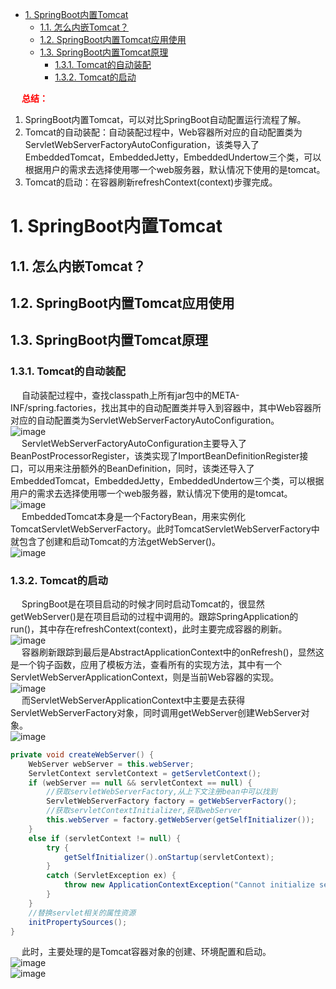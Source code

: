 

<!-- TOC -->

- [1. SpringBoot内置Tomcat](#1-springboot内置tomcat)
    - [1.1. 怎么内嵌Tomcat？](#11-怎么内嵌tomcat)
    - [1.2. SpringBoot内置Tomcat应用使用](#12-springboot内置tomcat应用使用)
    - [1.3. SpringBoot内置Tomcat原理](#13-springboot内置tomcat原理)
        - [1.3.1. Tomcat的自动装配](#131-tomcat的自动装配)
        - [1.3.2. Tomcat的启动](#132-tomcat的启动)

<!-- /TOC -->

&emsp; **<font color = "red">总结：</font>**  
1. SpringBoot内置Tomcat，可以对比SpringBoot自动配置运行流程了解。  
2. Tomcat的自动装配：自动装配过程中，Web容器所对应的自动配置类为ServletWebServerFactoryAutoConfiguration，该类导入了EmbeddedTomcat，EmbeddedJetty，EmbeddedUndertow三个类，可以根据用户的需求去选择使用哪一个web服务器，默认情况下使用的是tomcat。  
3. Tomcat的启动：在容器刷新refreshContext(context)步骤完成。  

# 1. SpringBoot内置Tomcat
<!--
SpringBoot内嵌Tomcat的实现原理解析
https://blog.csdn.net/lveex/article/details/108942707?utm_medium=distribute.pc_relevant.none-task-blog-BlogCommendFromMachineLearnPai2-1.control&depth_1-utm_source=distribute.pc_relevant.none-task-blog-BlogCommendFromMachineLearnPai2-1.control 
SpringBoot内置tomcat启动原理
https://www.cnblogs.com/sword-successful/p/11383723.html
-->

<!-- 
~~
Spring Boot 内嵌Tomcat启动原理
https://blog.csdn.net/weixin_42440154/article/details/104943010
-->

## 1.1. 怎么内嵌Tomcat？    
<!-- 
https://blog.csdn.net/the_one_and_only/article/details/105177506
-->

## 1.2. SpringBoot内置Tomcat应用使用  
<!-- 
https://www.cnblogs.com/sword-successful/p/11383723.html
-->

## 1.3. SpringBoot内置Tomcat原理  
### 1.3.1. Tomcat的自动装配  
&emsp; 自动装配过程中，查找classpath上所有jar包中的META-INF/spring.factories，找出其中的自动配置类并导入到容器中，其中Web容器所对应的自动配置类为ServletWebServerFactoryAutoConfiguration。  
![image](https://gitee.com/wt1814/pic-host/raw/master/images/microService/boot/boot-1.png)  
&emsp; ServletWebServerFactoryAutoConfiguration主要导入了BeanPostProcessorRegister，该类实现了ImportBeanDefinitionRegister接口，可以用来注册额外的BeanDefinition，同时，该类还导入了EmbeddedTomcat，EmbeddedJetty，EmbeddedUndertow三个类，可以根据用户的需求去选择使用哪一个web服务器，默认情况下使用的是tomcat。    
![image](https://gitee.com/wt1814/pic-host/raw/master/images/microService/boot/boot-2.png)  
&emsp; EmbeddedTomcat本身是一个FactoryBean，用来实例化TomcatServletWebServerFactory。此时TomcatServletWebServerFactory中就包含了创建和启动Tomcat的方法getWebServer()。  
![image](https://gitee.com/wt1814/pic-host/raw/master/images/microService/boot/boot-3.png)  

### 1.3.2. Tomcat的启动  
&emsp; SpringBoot是在项目启动的时候才同时启动Tomcat的，很显然getWebServer()是在项目启动的过程中调用的。跟踪SpringApplication的run()，其中存在refreshContext(context)，此时主要完成容器的刷新。  
![image](https://gitee.com/wt1814/pic-host/raw/master/images/microService/boot/boot-4.png)  
&emsp; 容器刷新跟踪到最后是AbstractApplicationContext中的onRefresh()，显然这是一个钩子函数，应用了模板方法，查看所有的实现方法，其中有一个ServletWebServerApplicationContext，则是当前Web容器的实现。  
![image](https://gitee.com/wt1814/pic-host/raw/master/images/microService/boot/boot-5.png)  
&emsp; 而ServletWebServerApplicationContext中主要是去获得ServletWebServerFactory对象，同时调用getWebServer创建WebServer对象。  
![image](https://gitee.com/wt1814/pic-host/raw/master/images/microService/boot/boot-6.png)  

```java
private void createWebServer() {
	WebServer webServer = this.webServer;
	ServletContext servletContext = getServletContext();
	if (webServer == null && servletContext == null) {
        //获取servletWebServerFactory,从上下文注册bean中可以找到
		ServletWebServerFactory factory = getWebServerFactory();
        //获取servletContextInitializer,获取webServer
		this.webServer = factory.getWebServer(getSelfInitializer());
	}
	else if (servletContext != null) {
		try {
			getSelfInitializer().onStartup(servletContext);
		}
		catch (ServletException ex) {
			throw new ApplicationContextException("Cannot initialize servlet context", ex);
		}
	}
    //替换servlet相关的属性资源
	initPropertySources();
}
```

&emsp; 此时，主要处理的是Tomcat容器对象的创建、环境配置和启动。  
![image](https://gitee.com/wt1814/pic-host/raw/master/images/microService/boot/boot-7.png)  
![image](https://gitee.com/wt1814/pic-host/raw/master/images/microService/boot/boot-8.png)  


<!-- 

1.3.3. 获取tomcat的bean的实例对象  
**ServletWebServerApplicationContext**  

```java
protected ServletWebServerFactory getWebServerFactory() {
    // Use bean names so that we don't consider the hierarchy
    String[] beanNames = getBeanFactory().getBeanNamesForType(ServletWebServerFactory.class);
    if (beanNames.length == 0) {
        throw new ApplicationContextException("Unable to start ServletWebServerApplicationContext due to missing "
                + "ServletWebServerFactory bean.");
    }
    if (beanNames.length > 1) {
        throw new ApplicationContextException("Unable to start ServletWebServerApplicationContext due to multiple "
                + "ServletWebServerFactory beans : " + StringUtils.arrayToCommaDelimitedString(beanNames));
    }
    return getBeanFactory().getBean(beanNames[0], ServletWebServerFactory.class);
}
```

```java
protected ServletWebServerFactory getWebServerFactory() {
    // Use bean names so that we don't consider the hierarchy
    String[] beanNames = getBeanFactory().getBeanNamesForType(ServletWebServerFactory.class);
    if (beanNames.length == 0) {
        throw new ApplicationContextException("Unable to start ServletWebServerApplicationContext due to missing "
                + "ServletWebServerFactory bean.");
    }
    if (beanNames.length > 1) {
        throw new ApplicationContextException("Unable to start ServletWebServerApplicationContext due to multiple "
                + "ServletWebServerFactory beans : " + StringUtils.arrayToCommaDelimitedString(beanNames));
    }
    return getBeanFactory().getBean(beanNames[0], ServletWebServerFactory.class);
}
```

**DefaultListableBeanFactoryf**

```java
/*
第一个参数type表示要查找的类型
第二个参数表示是否考虑非单例bean
第三个参数表示是否允许提早初始化
*/
@Override
public String[] getBeanNamesForType(@Nullable Class<?> type, boolean includeNonSingletons, boolean allowEagerInit) {
    //配置还未被冻结或者类型为null或者不允许早期初始化
    if (!isConfigurationFrozen() || type == null || !allowEagerInit) {
        return doGetBeanNamesForType(ResolvableType.forRawClass(type), includeNonSingletons, allowEagerInit);
    }
    //此处注意isConfigurationFrozen为false的时候表示beanDefinition可能还会发生更改和添加，所以不能进行缓存，如果允许非单例bean，那么从保存所有bean的集合中获取，否则从单例bean中获取
    Map<Class<?>, String[]> cache =
            (includeNonSingletons ? this.allBeanNamesByType : this.singletonBeanNamesByType);
    String[] resolvedBeanNames = cache.get(type);
    if (resolvedBeanNames != null) {
        return resolvedBeanNames;
    }
    //如果缓存中没有获取到，那么只能重新获取，获取到之后就存入缓存
    resolvedBeanNames = doGetBeanNamesForType(ResolvableType.forRawClass(type), includeNonSingletons, true);
    if (ClassUtils.isCacheSafe(type, getBeanClassLoader())) {
        cache.put(type, resolvedBeanNames);
    }
    return resolvedBeanNames;
}
```

```jva
private String[] doGetBeanNamesForType(ResolvableType type, boolean includeNonSingletons, boolean allowEagerInit) {
    List<String> result = new ArrayList<>();

    // Check all bean definitions.
    for (String beanName : this.beanDefinitionNames) {
        // Only consider bean as eligible if the bean name
        // is not defined as alias for some other bean.
        //如果时别名则跳过（当前集合会保存所有的主beanname，并且不会保存别名，别名由beanfactory中别名map维护）
        if (!isAlias(beanName)) {
            try {
                //获取合并的beandefinition，合并的beandefinition是指spring整合了父beandefinition的属性，将其beandefinition编程了rootBeanDefinition
                RootBeanDefinition mbd = getMergedLocalBeanDefinition(beanName);
                // Only check bean definition if it is complete.
                //抽象的beandefinition是不做考虑，抽象的就是拿来继承的，如果允许早期初始化，那么直接短路，进入方法体，如果不允许早期初始化，那么需要进一步判断，如果是不允许早期初始化的，并且beanClass已经被加载或者它是可以早期初始化的，那么如果当前bean是工厂bean，并且指定的bean又是工厂那么这个bean就必须被早期初始化，也就是说就不符合我们制定的allowEagerInit为false的情况，直接跳过

                if (!mbd.isAbstract() && (allowEagerInit ||
                        (mbd.hasBeanClass() || !mbd.isLazyInit() || isAllowEagerClassLoading()) &&
                                !requiresEagerInitForType(mbd.getFactoryBeanName()))) {
                    //如果当前bean是工厂bean
                    boolean isFactoryBean = isFactoryBean(beanName, mbd);
                    //如果允许早期初始化，那么基本上会调用最后的isTypeMatch方法，这个方法会导致工厂的实例化，但是当前不允许进行早期实例化在不允许早期实例化的情况下，如果当前bean是工厂bean，那么它只能在已经被创建的情况下调用isTypeMatch进行匹配判断否则只能宣告匹配失败，返回false
                    BeanDefinitionHolder dbd = mbd.getDecoratedDefinition();
                    boolean matchFound = false;
                    boolean allowFactoryBeanInit = allowEagerInit || containsSingleton(beanName);
                    boolean isNonLazyDecorated = dbd != null && !mbd.isLazyInit();
                    if (!isFactoryBean) {
                        if (includeNonSingletons || isSingleton(beanName, mbd, dbd)) {
                            matchFound = isTypeMatch(beanName, type, allowFactoryBeanInit);
                        }
                    }
                    else  {
                        //如果没有匹配到并且他是个工厂bean，那么加上&前缀，表示要获取factorybean类型的bean
                        if (includeNonSingletons || isNonLazyDecorated ||
                                (allowFactoryBeanInit && isSingleton(beanName, mbd, dbd))) {
                            matchFound = isTypeMatch(beanName, type, allowFactoryBeanInit);
                        }
                        if (!matchFound) {
                            // In case of FactoryBean, try to match FactoryBean instance itself next.
                            beanName = FACTORY_BEAN_PREFIX + beanName;
                            matchFound = isTypeMatch(beanName, type, allowFactoryBeanInit);
                        }
                    }
                    //找到便记录到result集合中，等待返回
                    if (matchFound) {
                        result.add(beanName);
                    }
                }
            }
            catch (CannotLoadBeanClassException | BeanDefinitionStoreException ex) {
                if (allowEagerInit) {
                    throw ex;
                }
                // Probably a placeholder: let's ignore it for type matching purposes.
                LogMessage message = (ex instanceof CannotLoadBeanClassException) ?
                        LogMessage.format("Ignoring bean class loading failure for bean '%s'", beanName) :
                        LogMessage.format("Ignoring unresolvable metadata in bean definition '%s'", beanName);
                logger.trace(message, ex);
                onSuppressedException(ex);
            }
        }
    }
// Check manually registered singletons too.
//从单例注册集合中获取，这个单例集合石保存spring内部注入的单例对象，他们的特点就是没有beanDefinition
    for (String beanName : this.manualSingletonNames) {
        try {
            // In case of FactoryBean, match object created by FactoryBean.
            //如果是工厂bean,那么调用其getObjectType去匹配是否符合指定类型
            if (isFactoryBean(beanName)) {
                if ((includeNonSingletons || isSingleton(beanName)) && isTypeMatch(beanName, type)) {
                    result.add(beanName);
                    // Match found for this bean: do not match FactoryBean itself anymore.
                    continue;
                }
                // In case of FactoryBean, try to match FactoryBean itself next.
                beanName = FACTORY_BEAN_PREFIX + beanName;
            }
            // Match raw bean instance (might be raw FactoryBean).
            //如果没有匹配成功，那么匹配工厂类
            if (isTypeMatch(beanName, type)) {
                result.add(beanName);
            }
        }
        catch (NoSuchBeanDefinitionException ex) {
            // Shouldn't happen - probably a result of circular reference resolution...
            logger.trace(LogMessage.format("Failed to check manually registered singleton with name '%s'", beanName), ex);
        }
    }

    return StringUtils.toStringArray(result);
}
```

1.3.4. 、tomcat对象的初始化、（ServletWebServerApplicationContext）

```java
private org.springframework.boot.web.servlet.ServletContextInitializer getSelfInitializer() {
		return this::selfInitialize;
	}

private void selfInitialize(ServletContext servletContext) throws ServletException {
    //使用给定的完全加载的servletContext准备WebApplicationContext
	prepareWebApplicationContext(servletContext);
	registerApplicationScope(servletContext);
    //使用给定的BeanFactory注册特定于web的作用域bean（contextParameters,contextAttributes）
	WebApplicationContextUtils.registerEnvironmentBeans(getBeanFactory(), servletContext);
	for (ServletContextInitializer beans : getServletContextInitializerBeans()) {
		beans.onStartup(servletContext);
	}
}
```

1.3.5. 、完成内嵌tomcat的api调用（TomcatServletWebServerFactory）

```java
@Override
public WebServer getWebServer(ServletContextInitializer... initializers) {
	if (this.disableMBeanRegistry) {
		Registry.disableRegistry();
	}
    //完成tomcat的api调用
	Tomcat tomcat = new Tomcat();
	File baseDir = (this.baseDirectory != null) ? this.baseDirectory : createTempDir("tomcat");
	tomcat.setBaseDir(baseDir.getAbsolutePath());
	Connector connector = new Connector(this.protocol);
	connector.setThrowOnFailure(true);
	tomcat.getService().addConnector(connector);
	customizeConnector(connector);
	tomcat.setConnector(connector);
	tomcat.getHost().setAutoDeploy(false);
	configureEngine(tomcat.getEngine());
	for (Connector additionalConnector : this.additionalTomcatConnectors) {
		tomcat.getService().addConnector(additionalConnector);
	}
    //准备tomcatEmbeddedContext并设置到tomcat中
	prepareContext(tomcat.getHost(), initializers);
    //构建tomcatWebServer
	return getTomcatWebServer(tomcat);
}
```

1.3.6. 、获取tomcat服务（TomcatServletWebServerFactory）

```java
protected TomcatWebServer getTomcatWebServer(Tomcat tomcat) {
	return new TomcatWebServer(tomcat, getPort() >= 0);
}
public TomcatWebServer(Tomcat tomcat, boolean autoStart) {
	Assert.notNull(tomcat, "Tomcat Server must not be null");
	this.tomcat = tomcat;
	this.autoStart = autoStart;
    //初始化
	initialize();
}
```

1.3.7. 、完成tomcat的初始化

```java
private void initialize() throws WebServerException {
		logger.info("Tomcat initialized with port(s): " + getPortsDescription(false));
		synchronized (this.monitor) {
			try {
                //engineName拼接instanceId
				addInstanceIdToEngineName();

				Context context = findContext();
				context.addLifecycleListener((event) -> {
					if (context.equals(event.getSource()) && Lifecycle.START_EVENT.equals(event.getType())) {
						// Remove service connectors so that protocol binding doesn't
						// happen when the service is started.
                        //删除Connectors，以便再启动服务时不发生协议绑定
						removeServiceConnectors();
					}
				});

				// Start the server to trigger initialization listeners
                //启动服务触发初始化监听器
				this.tomcat.start();

				// We can re-throw failure exception directly in the main thread
                //在主线程中重新抛出失败异常
				rethrowDeferredStartupExceptions();

				try {
					ContextBindings.bindClassLoader(context, context.getNamingToken(), getClass().getClassLoader());
				}
				catch (NamingException ex) {
					// Naming is not enabled. Continue
				}

				// Unlike Jetty, all Tomcat threads are daemon threads. We create a
				// blocking non-daemon to stop immediate shutdown
                //所有的tomcat线程都是守护线程，我们创建一个阻塞非守护线程来避免立即关闭
				startDaemonAwaitThread();
			}
			catch (Exception ex) {
                //异常停止tomcat
				stopSilently();
				destroySilently();
				throw new WebServerException("Unable to start embedded Tomcat", ex);
			}
		}
	}
-----------------------
    	private void removeServiceConnectors() {
		for (Service service : this.tomcat.getServer().findServices()) {
			Connector[] connectors = service.findConnectors().clone();
            //将将要移除的conntector放到缓存中暂存
			this.serviceConnectors.put(service, connectors);
			for (Connector connector : connectors) {
                //移除connector
				service.removeConnector(connector);
			}
		}
	}
```

1.3.8. 、除了refresh方法之外，在finishRefresh()方法中也对tomcat做了相关的处理（ServletWebServerApplicationContext）

```java
	protected void finishRefresh() {
        //调用父类的finishRefresh方法
		super.finishRefresh();
        //启动webServer
		WebServer webServer = startWebServer();
		if (webServer != null) {
            //发布webServer初始化完成事件
			publishEvent(new ServletWebServerInitializedEvent(webServer, this));
		}
	}
```

1.3.8.0.1. ServletWebServerApplicationContext

```java
	private WebServer startWebServer() {
		WebServer webServer = this.webServer;
		if (webServer != null) {
            //启动webserver
			webServer.start();
		}
		return webServer;
	}
```

**TomcatWebServer**

```java
	public void start() throws WebServerException {
		synchronized (this.monitor) {
			if (this.started) {
				return;
			}
			try {
                //添加之前移除的connector
				addPreviouslyRemovedConnectors();
				Connector connector = this.tomcat.getConnector();
				if (connector != null && this.autoStart) {
                    //延迟加载启动
					performDeferredLoadOnStartup();
				}
                //检查connector启动状态是否为失败，失败抛出异常
				checkThatConnectorsHaveStarted();
				this.started = true;
				logger.info("Tomcat started on port(s): " + getPortsDescription(true) + " with context path '"
						+ getContextPath() + "'");
			}
			catch (ConnectorStartFailedException ex) {
                //异常停止tomcat
				stopSilently();
				throw ex;
			}
			catch (Exception ex) {
				if (findBindException(ex) != null) {
					throw new PortInUseException(this.tomcat.getConnector().getPort());
				}
				throw new WebServerException("Unable to start embedded Tomcat server", ex);
			}
			finally {
				Context context = findContext();
                //context解绑classload
				ContextBindings.unbindClassLoader(context, context.getNamingToken(), getClass().getClassLoader());
			}
		}
	}
```

```java
private void addPreviouslyRemovedConnectors() {
		Service[] services = this.tomcat.getServer().findServices();
		for (Service service : services) {
            //从上面移除connector添加的缓存中取出connector
			Connector[] connectors = this.serviceConnectors.get(service);
			if (connectors != null) {
				for (Connector connector : connectors) {
                    //添加到tomcat service中
					service.addConnector(connector);
					if (!this.autoStart) {
                        //如果不是自动启动，则暂停connector
						stopProtocolHandler(connector);
					}
				}
                //添加完成后移除
				this.serviceConnectors.remove(service);
			}
		}
	}
```

```java
private void performDeferredLoadOnStartup() {
		try {
			for (Container child : this.tomcat.getHost().findChildren()) {
				if (child instanceof TomcatEmbeddedContext) {
                    //延迟加载启动
					((TomcatEmbeddedContext) child).deferredLoadOnStartup();
				}
			}
		}
		catch (Exception ex) {
			if (ex instanceof WebServerException) {
				throw (WebServerException) ex;
			}
			throw new WebServerException("Unable to start embedded Tomcat connectors", ex);
		}
	}
```

```java
	void deferredLoadOnStartup() throws LifecycleException {
		doWithThreadContextClassLoader(getLoader().getClassLoader(),
				() -> getLoadOnStartupWrappers(findChildren()).forEach(this::load));
	}
```

1.3.9. 、应用上下文关闭时会调用tomcat的关闭

在refreshContext中注册一个关闭的钩子函数，而钩子函数可以完成关闭的功能

**ServletWebServerApplicationContext**

```java
	@Override
	protected void onClose() {
		super.onClose();
		stopAndReleaseWebServer();
	}
```

```java
	private void stopAndReleaseWebServer() {
		WebServer webServer = this.webServer;
		if (webServer != null) {
			try {
				webServer.stop();
				this.webServer = null;
			}
			catch (Exception ex) {
				throw new IllegalStateException(ex);
			}
		}
	}
```

**TomcatWebServer**  

```java
@Override
	public void stop() throws WebServerException {
		synchronized (this.monitor) {
			boolean wasStarted = this.started;
			try {
				this.started = false;
				try {
					stopTomcat();
					this.tomcat.destroy();
				}
				catch (LifecycleException ex) {
					// swallow and continue
				}
			}
			catch (Exception ex) {
				throw new WebServerException("Unable to stop embedded Tomcat", ex);
			}
			finally {
				if (wasStarted) {
					containerCounter.decrementAndGet();
				}
			}
		}
	}
```
-->
